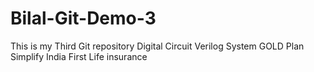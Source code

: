 # Bilal-Git-Demo-3
This is my Third Git repository
Digital Circuit
Verilog System
GOLD Plan
Simplify
India First Life insurance
